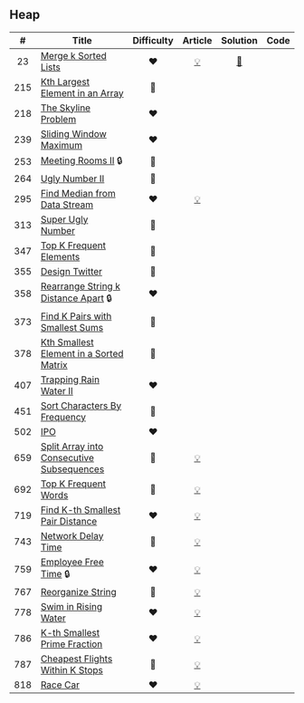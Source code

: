 
## Heap

|#|Title|Difficulty|Article|Solution|Code|
|:---:|---|:---:|:---:|:---:|:---:|
|23|[Merge k Sorted Lists](https://leetcode.com/problems/merge-k-sorted-lists) |❤️|[💡](https://leetcode.com/articles/merge-k-sorted-list)|[📜](.././solutions/23.%20Merge%20k%20Sorted%20Lists.md)||
|215|[Kth Largest Element in an Array](https://leetcode.com/problems/kth-largest-element-in-an-array) |🧡||||
|218|[The Skyline Problem](https://leetcode.com/problems/the-skyline-problem) |❤️||||
|239|[Sliding Window Maximum](https://leetcode.com/problems/sliding-window-maximum) |❤️||||
|253|[Meeting Rooms II](https://leetcode.com/problems/meeting-rooms-ii) 🔒|🧡||||
|264|[Ugly Number II](https://leetcode.com/problems/ugly-number-ii) |🧡||||
|295|[Find Median from Data Stream](https://leetcode.com/problems/find-median-from-data-stream) |❤️|[💡](https://leetcode.com/articles/find-median-from-data-stream)|||
|313|[Super Ugly Number](https://leetcode.com/problems/super-ugly-number) |🧡||||
|347|[Top K Frequent Elements](https://leetcode.com/problems/top-k-frequent-elements) |🧡||||
|355|[Design Twitter](https://leetcode.com/problems/design-twitter) |🧡||||
|358|[Rearrange String k Distance Apart](https://leetcode.com/problems/rearrange-string-k-distance-apart) 🔒|❤️||||
|373|[Find K Pairs with Smallest Sums](https://leetcode.com/problems/find-k-pairs-with-smallest-sums) |🧡||||
|378|[Kth Smallest Element in a Sorted Matrix](https://leetcode.com/problems/kth-smallest-element-in-a-sorted-matrix) |🧡||||
|407|[Trapping Rain Water II](https://leetcode.com/problems/trapping-rain-water-ii) |❤️||||
|451|[Sort Characters By Frequency](https://leetcode.com/problems/sort-characters-by-frequency) |🧡||||
|502|[IPO](https://leetcode.com/problems/ipo) |❤️||||
|659|[Split Array into Consecutive Subsequences](https://leetcode.com/problems/split-array-into-consecutive-subsequences) |🧡|[💡](https://leetcode.com/articles/split-array-into-consecutive-subsequences)|||
|692|[Top K Frequent Words](https://leetcode.com/problems/top-k-frequent-words) |🧡|[💡](https://leetcode.com/articles/top-k-frequent-words)|||
|719|[Find K-th Smallest Pair Distance](https://leetcode.com/problems/find-k-th-smallest-pair-distance) |❤️|[💡](https://leetcode.com/articles/find-k-th-smallest-pair-distance)|||
|743|[Network Delay Time](https://leetcode.com/problems/network-delay-time) |🧡|[💡](https://leetcode.com/articles/network-delay-time)|||
|759|[Employee Free Time](https://leetcode.com/problems/employee-free-time) 🔒|❤️|[💡](https://leetcode.com/articles/employee-free-time)|||
|767|[Reorganize String](https://leetcode.com/problems/reorganize-string) |🧡|[💡](https://leetcode.com/articles/reorganized-string)|||
|778|[Swim in Rising Water](https://leetcode.com/problems/swim-in-rising-water) |❤️|[💡](https://leetcode.com/articles/swim-in-rising-water)|||
|786|[K-th Smallest Prime Fraction](https://leetcode.com/problems/k-th-smallest-prime-fraction) |❤️|[💡](https://leetcode.com/articles/k-th-smallest-prime-fraction)|||
|787|[Cheapest Flights Within K Stops](https://leetcode.com/problems/cheapest-flights-within-k-stops) |🧡|[💡](https://leetcode.com/articles/cheapest-flights-within-k-stops)|||
|818|[Race Car](https://leetcode.com/problems/race-car) |❤️|[💡](https://leetcode.com/articles/race-car)|||